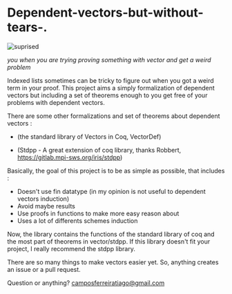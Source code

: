 # Dependent-vectors-but-without-tears-.

![suprised](https://i.imgur.com/QeYRZXV.jpg)

*you when you are trying proving something with vector and get a weird problem*

Indexed lists sometimes can be tricky to figure out when you got a weird term in your proof.
This project aims a simply formalization of dependent vectors but including a set of theorems enough to you get free of 
your problems with dependent vectors.

There are some other formalizations and set of theorems about dependent vectors :
  
   - (the standard library of Vectors in Coq, VectorDef)

   - (Stdpp - A great extension of coq library, thanks Robbert, https://gitlab.mpi-sws.org/iris/stdpp)

Basically, the goal of this project is to be as simple as possible, that includes :

   - Doesn't use fin datatype (in my opinion is not useful to dependent vectors induction) 
   - Avoid maybe results
   - Use proofs in functions to make more easy reason about
   - Uses a lot of differents schemes induction 


Now, the library contains the functions of the standard library of coq and the most part of theorems in vector/stdpp.
If this library doesn't fit your project, I really recommend the stdpp library.


There are so many things to make vectors easier yet. So, anything creates an issue or a pull request.


Question or anything?
   camposferreiratiago@gmail.com